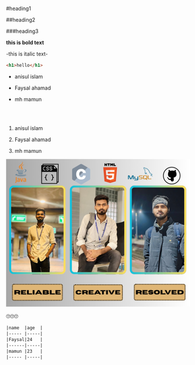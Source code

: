 
#heading1

##heading2

###heading3

**this is bold text**

-this is italic text-

```html
<h1>hello</h1>
```

- anisul islam

- Faysal ahamad

- mh mamun

<br> </br>

1. anisul islam

2. Faysal ahamad

3. mh mamun

![Faysal Ahamad](images/Faysal.png)

🙄🙄🙄

    |name  |age  |
    |----- |-----|
    |Faysal|24   |
    |------|-----|
    |mamun |23   |
    |----- |-----|
    